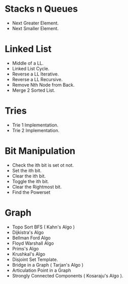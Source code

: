 # Stacks n Queues
- Next Greater Element.
- Next Smaller Element.

# Linked List
- Middle of a LL.
- Linked List Cycle.
- Reverse a LL Iterative.
- Reverse a LL Recursive.
- Remove Nth Node from Back.
- Merge 2 Sorted List.

# Tries
- Trie 1 Implementation.
- Trie 2 Implementation.

# Bit Manipulation
- Check the ith bit is set ot not.
- Set the ith bit.
- Clear the ith bit.
- Toggle the ith bit.
- Clear the Rightmost bit.
- Find the Powerset


# Graph
- Topo Sort BFS ( Kahn's Algo )
- Dijkistra's Algo
- Bellman Ford Algo
- Floyd Warshall Algo
- Prims's Algo
- Krushkal's Algo
- Disjoint Set Template.
- Bridge in a Graph ( Tarjan's Algo )
- Articulation Point in a Graph
- Strongly Connected Components ( Kosaraju's Algo ).

